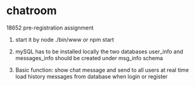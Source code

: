 # chatroom
18652 pre-registration assignment

1. start it by node ./bin/www
or npm start

2. mySQL has to be installed locally
the two databases user_info and messages_info should be created under msg_info schema

3. Basic function:
    show chat message and send to all users at real time
	load history messages from database when login or register
